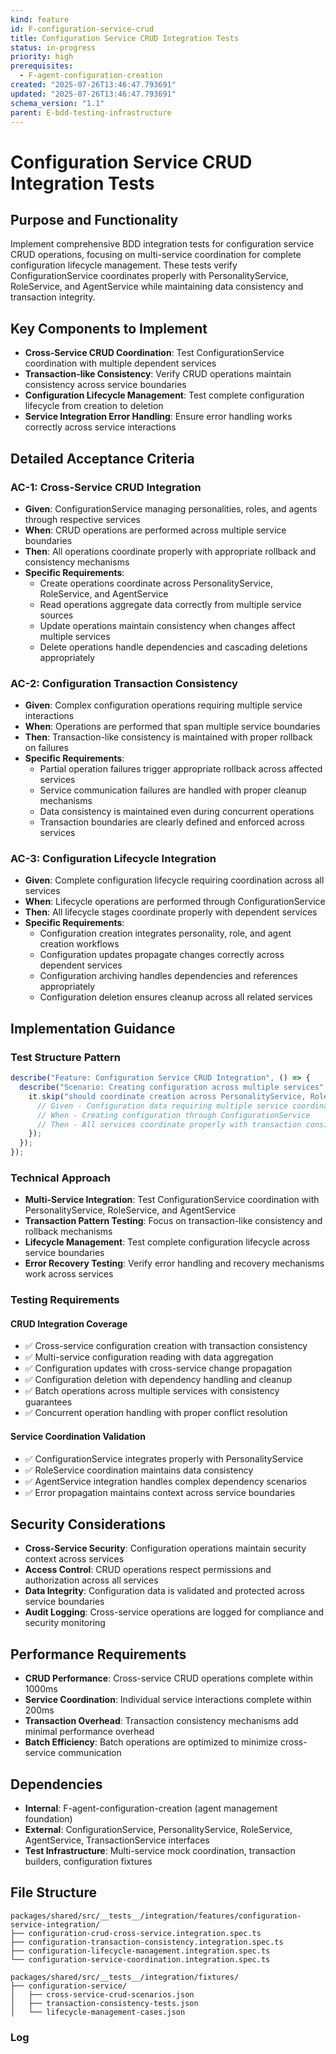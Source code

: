 ```yaml
---
kind: feature
id: F-configuration-service-crud
title: Configuration Service CRUD Integration Tests
status: in-progress
priority: high
prerequisites:
  - F-agent-configuration-creation
created: "2025-07-26T13:46:47.793691"
updated: "2025-07-26T13:46:47.793691"
schema_version: "1.1"
parent: E-bdd-testing-infrastructure
---
```


# Configuration Service CRUD Integration Tests

## Purpose and Functionality

Implement comprehensive BDD integration tests for configuration service CRUD operations, focusing on multi-service coordination for complete configuration lifecycle management. These tests verify ConfigurationService coordinates properly with PersonalityService, RoleService, and AgentService while maintaining data consistency and transaction integrity.

## Key Components to Implement

- **Cross-Service CRUD Coordination**: Test ConfigurationService coordination with multiple dependent services
- **Transaction-like Consistency**: Verify CRUD operations maintain consistency across service boundaries
- **Configuration Lifecycle Management**: Test complete configuration lifecycle from creation to deletion
- **Service Integration Error Handling**: Ensure error handling works correctly across service interactions

## Detailed Acceptance Criteria

### AC-1: Cross-Service CRUD Integration

- **Given**: ConfigurationService managing personalities, roles, and agents through respective services
- **When**: CRUD operations are performed across multiple service boundaries
- **Then**: All operations coordinate properly with appropriate rollback and consistency mechanisms
- **Specific Requirements**:
  - Create operations coordinate across PersonalityService, RoleService, and AgentService
  - Read operations aggregate data correctly from multiple service sources
  - Update operations maintain consistency when changes affect multiple services
  - Delete operations handle dependencies and cascading deletions appropriately

### AC-2: Configuration Transaction Consistency

- **Given**: Complex configuration operations requiring multiple service interactions
- **When**: Operations are performed that span multiple service boundaries
- **Then**: Transaction-like consistency is maintained with proper rollback on failures
- **Specific Requirements**:
  - Partial operation failures trigger appropriate rollback across affected services
  - Service communication failures are handled with proper cleanup mechanisms
  - Data consistency is maintained even during concurrent operations
  - Transaction boundaries are clearly defined and enforced across services

### AC-3: Configuration Lifecycle Integration

- **Given**: Complete configuration lifecycle requiring coordination across all services
- **When**: Lifecycle operations are performed through ConfigurationService
- **Then**: All lifecycle stages coordinate properly with dependent services
- **Specific Requirements**:
  - Configuration creation integrates personality, role, and agent creation workflows
  - Configuration updates propagate changes correctly across dependent services
  - Configuration archiving handles dependencies and references appropriately
  - Configuration deletion ensures cleanup across all related services

## Implementation Guidance

### Test Structure Pattern

```typescript
describe("Feature: Configuration Service CRUD Integration", () => {
  describe("Scenario: Creating configuration across multiple services", () => {
    it.skip("should coordinate creation across PersonalityService, RoleService, and AgentService", async () => {
      // Given - Configuration data requiring multiple service coordination
      // When - Creating configuration through ConfigurationService
      // Then - All services coordinate properly with transaction consistency
    });
  });
});
```

### Technical Approach

- **Multi-Service Integration**: Test ConfigurationService coordination with PersonalityService, RoleService, and AgentService
- **Transaction Pattern Testing**: Focus on transaction-like consistency and rollback mechanisms
- **Lifecycle Management**: Test complete configuration lifecycle across service boundaries
- **Error Recovery Testing**: Verify error handling and recovery mechanisms work across services

### Testing Requirements

#### CRUD Integration Coverage

- ✅ Cross-service configuration creation with transaction consistency
- ✅ Multi-service configuration reading with data aggregation
- ✅ Configuration updates with cross-service change propagation
- ✅ Configuration deletion with dependency handling and cleanup
- ✅ Batch operations across multiple services with consistency guarantees
- ✅ Concurrent operation handling with proper conflict resolution

#### Service Coordination Validation

- ✅ ConfigurationService integrates properly with PersonalityService
- ✅ RoleService coordination maintains data consistency
- ✅ AgentService integration handles complex dependency scenarios
- ✅ Error propagation maintains context across service boundaries

## Security Considerations

- **Cross-Service Security**: Configuration operations maintain security context across services
- **Access Control**: CRUD operations respect permissions and authorization across all services
- **Data Integrity**: Configuration data is validated and protected across service boundaries
- **Audit Logging**: Cross-service operations are logged for compliance and security monitoring

## Performance Requirements

- **CRUD Performance**: Cross-service CRUD operations complete within 1000ms
- **Service Coordination**: Individual service interactions complete within 200ms
- **Transaction Overhead**: Transaction consistency mechanisms add minimal performance overhead
- **Batch Efficiency**: Batch operations are optimized to minimize cross-service communication

## Dependencies

- **Internal**: F-agent-configuration-creation (agent management foundation)
- **External**: ConfigurationService, PersonalityService, RoleService, AgentService, TransactionService interfaces
- **Test Infrastructure**: Multi-service mock coordination, transaction builders, configuration fixtures

## File Structure

```
packages/shared/src/__tests__/integration/features/configuration-service-integration/
├── configuration-crud-cross-service.integration.spec.ts
├── configuration-transaction-consistency.integration.spec.ts
├── configuration-lifecycle-management.integration.spec.ts
└── configuration-service-coordination.integration.spec.ts

packages/shared/src/__tests__/integration/fixtures/
├── configuration-service/
│   ├── cross-service-crud-scenarios.json
│   ├── transaction-consistency-tests.json
│   └── lifecycle-management-cases.json
```

### Log
